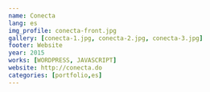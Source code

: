 ```yaml
---
name: Conecta
lang: es
img_profile: conecta-front.jpg
gallery: [conecta-1.jpg, conecta-2.jpg, conecta-3.jpg]
footer: Website
year: 2015
works: [WORDPRESS, JAVASCRIPT]
website: http://conecta.do
categories: [portfolio,es]
---
```

